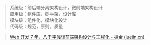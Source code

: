 > 
> 系统级：前后端分离架构设计，微前端架构设计  
> 应用级：组件库，脚手架，设计库  
> 模块级：组件化，模块化设计  
> 代码级：规范，原则，质量


> [Web 开发 7 年，八千字浅谈前端架构设计与工程化 - 掘金 (juejin.cn)](https://juejin.cn/post/7238479969180319805?utm_source=gold_browser_extension)